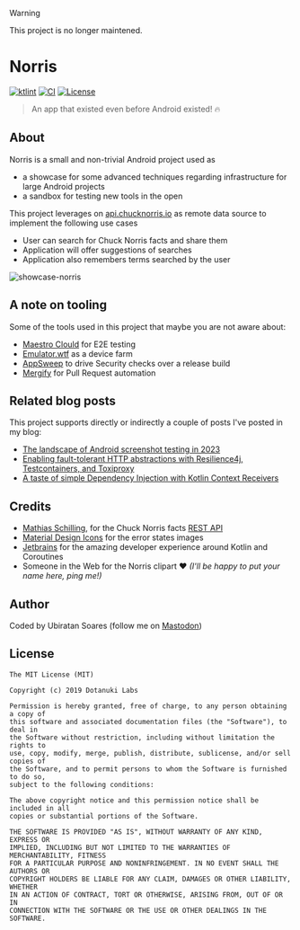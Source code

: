 > [!WARNING]
>
> This project is no longer maintened.

# Norris
[![ktlint](https://img.shields.io/badge/code%20style-%E2%9D%A4-FF4081.svg)](https://ktlint.github.io/)
[![CI](https://github.com/dotanuki-labs/norris/actions/workflows/main.yml/badge.svg?branch=master)](https://github.com/dotanuki-labs/norris/actions/workflows/main.yml)
[![License](https://img.shields.io/github/license/dotanuki-labs/norris)](https://choosealicense.com/licenses/mit)

> An app that existed even before Android existed! 🔥

## About

Norris is a small and non-trivial Android project used as

- a showcase for some advanced techniques regarding infrastructure for large Android projects
- a sandbox for testing new tools in the open

This project leverages on [api.chucknorris.io](https://api.chucknorris.io/) as remote data source to implement
the following use cases

- User can search for Chuck Norris facts and share them
- Application will offer suggestions of searches
- Application also remembers terms searched by the user

![showcase-norris](.github/assets/showcase-norris.png)

## A note on tooling

Some of the tools used in this project that maybe you are not aware about:

- [Maestro Clould](https://maestro.mobile.dev/) for E2E testing
- [Emulator.wtf](https://emulator.wtf) as a device farm
- [AppSweep](https://appsweep.guardsquare.com) to drive Security checks over a release build
- [Mergify](https://mergify.com/) for Pull Request automation

## Related blog posts

This project supports directly or indirectly a couple of posts I've posted in my blog:

- [The landscape of Android screenshot testing in 2023](https://ubiratansoares.dev/posts/screenshot-testing-for-android-landscape/)
- [Enabling fault-tolerant HTTP abstractions with Resilience4j, Testcontainers, and Toxiproxy](https://ubiratansoares.dev/posts/enabling-http-resilience-for-android/)
- [A taste of simple Dependency Injection with Kotlin Context Receivers](https://ubiratansoares.dev/posts/simple-android-di-context-receivers/)

## Credits

- [Mathias Schilling](https://github.com/matchilling), for the Chuck Norris facts [REST API](https://api.chucknorris.io/)
- [Material Design Icons](https://materialdesignicons.com/) for the error states images
- [Jetbrains](https://www.jetbrains.com/) for the amazing developer experience around Kotlin and Coroutines
- Someone in the Web for the Norris clipart ❤️ _(I'll be happy to put your name here, ping me!)_

## Author

Coded by Ubiratan Soares (follow me on [Mastodon](https://hachyderm.io/@ubiratansoares))

## License

```
The MIT License (MIT)

Copyright (c) 2019 Dotanuki Labs

Permission is hereby granted, free of charge, to any person obtaining a copy of
this software and associated documentation files (the "Software"), to deal in
the Software without restriction, including without limitation the rights to
use, copy, modify, merge, publish, distribute, sublicense, and/or sell copies of
the Software, and to permit persons to whom the Software is furnished to do so,
subject to the following conditions:

The above copyright notice and this permission notice shall be included in all
copies or substantial portions of the Software.

THE SOFTWARE IS PROVIDED "AS IS", WITHOUT WARRANTY OF ANY KIND, EXPRESS OR
IMPLIED, INCLUDING BUT NOT LIMITED TO THE WARRANTIES OF MERCHANTABILITY, FITNESS
FOR A PARTICULAR PURPOSE AND NONINFRINGEMENT. IN NO EVENT SHALL THE AUTHORS OR
COPYRIGHT HOLDERS BE LIABLE FOR ANY CLAIM, DAMAGES OR OTHER LIABILITY, WHETHER
IN AN ACTION OF CONTRACT, TORT OR OTHERWISE, ARISING FROM, OUT OF OR IN
CONNECTION WITH THE SOFTWARE OR THE USE OR OTHER DEALINGS IN THE SOFTWARE.
```
